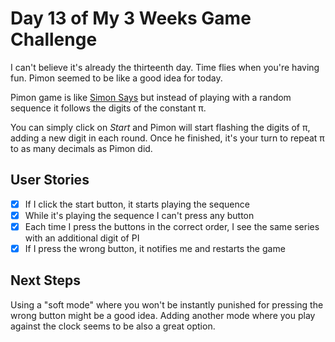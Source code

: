 # Day 13 of My 3 Weeks Game Challenge

I can't believe it's already the thirteenth day. Time flies when you're having fun. Pimon seemed to be like a good idea for today.

Pimon game is like [Simon Says][wiki] but instead of playing with a random sequence it follows the digits of the constant π.

You can simply click on _Start_ and Pimon will start flashing the digits of π, adding a new digit in each round. Once he finished, it's your turn to repeat π to as many decimals as Pimon did.

## User Stories

- [x] If I click the start button, it starts playing the sequence
- [x] While it's playing the sequence I can't press any button
- [x] Each time I press the buttons in the correct order, I see the same series with an additional digit of PI
- [x] If I press the wrong button, it notifies me and restarts the game

## Next Steps

Using a "soft mode" where you won't be instantly punished for pressing the wrong button might be a good idea. Adding another mode where you play against the clock seems to be also a great option.

[wiki]: https://en.wikipedia.org/wiki/Simon_Says
